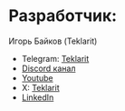 # Разработчик:

Игорь Байков (Teklarit)

- Telegram: [Teklarit](https://t.me/Teklarit)
- [Discord канал](https://discord.gg/PhQavS8J)
- [Youtube](https://www.youtube.com/@Teklarit)
- X: [Teklarit](https://x.com/Teklarit)
- [LinkedIn](https://www.linkedin.com/in/igor-baykov-7a7b9a178/)
